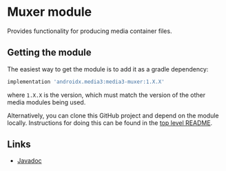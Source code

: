 # Muxer module

Provides functionality for producing media container files.

## Getting the module

The easiest way to get the module is to add it as a gradle dependency:

```groovy
implementation 'androidx.media3:media3-muxer:1.X.X'
```

where `1.X.X` is the version, which must match the version of the other media
modules being used.

Alternatively, you can clone this GitHub project and depend on the module
locally. Instructions for doing this can be found in the [top level README][].

[top level README]: ../../README.md

## Links

*   [Javadoc][]

[Javadoc]: https://developer.android.com/reference/androidx/media3/muxer/package-summary
